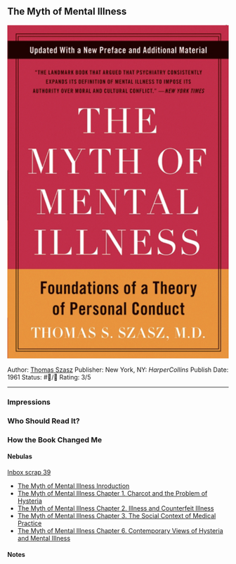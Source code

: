 ## The Myth of Mental Illness

[ ![150](%E2%9A%99%EF%B8%8F%20Tools/%F0%9F%93%B8%20Images/CCEF5631-C88C-40D0-9110-D63E7C21249E.jpeg) ](https://www.amazon.com/gp/aw/d/B004V54ENO/ref=tmm_kin_swatch_0?ie=UTF8&qid=1667154543&sr=8-1)

Author: [Thomas Szasz]()
Publisher: New York, NY: *HarperCollins*
Publish Date: 1961
Status: #💫/💫
Rating: 3/5

---

### Impressions

### Who Should Read It?

### How the Book Changed Me

#### Nebulas

[Inbox scrap 39]()

* [The Myth of Mental Illness Inroduction]()
* [The Myth of Mental Illness Chapter 1. Charcot and the Problem of Hysteria]()
* [The Myth of Mental Illness Chapter 2. Illness and Counterfeit Illness]()
* [The Myth of Mental Illness Chapter 3. The Social Context of Medical Practice]()
* [The Myth of Mental Illness Chapter 6. Contemporary Views of Hysteria and Mental Illness]()

#### Notes
